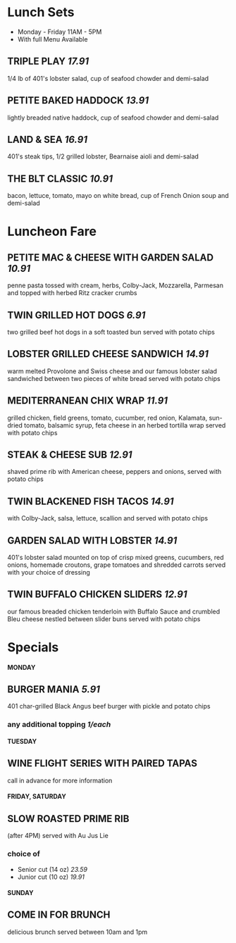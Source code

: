 # Lunch Sets
* Monday - Friday 11AM - 5PM
* With full Menu Available 

## TRIPLE PLAY *17.91*
1/4 lb of 401's lobster salad, cup of seafood chowder and demi-salad

## PETITE BAKED HADDOCK *13.91*
lightly breaded native haddock, cup of seafood chowder and demi-salad

## LAND & SEA *16.91*
401's steak tips, 1/2 grilled lobster, Bearnaise aioli and demi-salad

## THE BLT CLASSIC *10.91*
bacon, lettuce, tomato, mayo on white bread, cup of French Onion soup and demi-salad


# Luncheon Fare

## PETITE MAC & CHEESE WITH GARDEN SALAD *10.91*
penne pasta tossed with cream, herbs, Colby-Jack, Mozzarella, Parmesan and topped with herbed Ritz cracker crumbs 

## TWIN GRILLED HOT DOGS *6.91*
two grilled beef hot dogs in a soft toasted bun served with potato chips

## LOBSTER GRILLED CHEESE SANDWICH *14.91* 
warm melted Provolone and Swiss cheese and our famous lobster salad sandwiched between two pieces of white bread served with potato chips

## MEDITERRANEAN CHIX WRAP *11.91*
grilled chicken, field greens, tomato, cucumber, red onion, Kalamata, sun-dried tomato, balsamic syrup, feta cheese in an herbed tortilla wrap served with potato chips

## STEAK & CHEESE SUB *12.91*
shaved prime rib with American cheese, peppers and onions, served with potato chips

## TWIN BLACKENED FISH TACOS *14.91*
with Colby-Jack, salsa, lettuce, scallion and served with potato chips

## GARDEN SALAD WITH LOBSTER *14.91*
401's lobster salad mounted on top of crisp mixed greens, cucumbers, red onions, homemade croutons, grape tomatoes and shredded carrots served with your choice of dressing

## TWIN BUFFALO CHICKEN SLIDERS *12.91*
our famous breaded chicken tenderloin with Buffalo Sauce and crumbled Bleu cheese nestled between slider buns served with potato chips

# Specials

#### MONDAY

## BURGER MANIA *5.91*
401 char-grilled Black Angus beef burger with pickle and potato chips
### any additional topping *1/each*

#### TUESDAY

## WINE FLIGHT SERIES WITH PAIRED TAPAS
call in advance for more information

#### FRIDAY, SATURDAY

## SLOW ROASTED PRIME RIB
(after 4PM) served with Au Jus Lie
### choice of
* Senior cut (14 oz) *23.59*
* Junior cut (10 oz) *19.91*

#### SUNDAY

## COME IN FOR BRUNCH
delicious brunch served between 10am and 1pm
